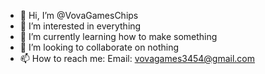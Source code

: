 - 👋 Hi, I’m @VovaGamesChips
- 👀 I’m interested in everything
- 🌱 I’m currently learning how to make something
- 💞️ I’m looking to collaborate on nothing
- 📫 How to reach me:
Email: vovagames3454@gmail.com
<!---
VovaGamesChips/VovaGamesChips is a ✨ special ✨ repository because its `README.md` (this file) appears on your GitHub profile.
You can click the Preview link to take a look at your changes.
--->
